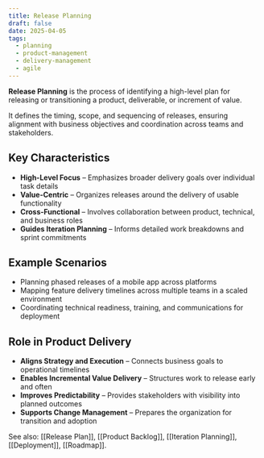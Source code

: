 ```yaml
---
title: Release Planning
draft: false
date: 2025-04-05
tags:
  - planning
  - product-management
  - delivery-management
  - agile
---
```


**Release Planning** is the process of identifying a high-level plan for releasing or transitioning a product, deliverable, or increment of value.

It defines the timing, scope, and sequencing of releases, ensuring alignment with business objectives and coordination across teams and stakeholders.

## Key Characteristics

- **High-Level Focus** – Emphasizes broader delivery goals over individual task details  
- **Value-Centric** – Organizes releases around the delivery of usable functionality  
- **Cross-Functional** – Involves collaboration between product, technical, and business roles  
- **Guides Iteration Planning** – Informs detailed work breakdowns and sprint commitments  

## Example Scenarios

- Planning phased releases of a mobile app across platforms  
- Mapping feature delivery timelines across multiple teams in a scaled environment  
- Coordinating technical readiness, training, and communications for deployment  

## Role in Product Delivery

- **Aligns Strategy and Execution** – Connects business goals to operational timelines  
- **Enables Incremental Value Delivery** – Structures work to release early and often  
- **Improves Predictability** – Provides stakeholders with visibility into planned outcomes  
- **Supports Change Management** – Prepares the organization for transition and adoption  

See also: [[Release Plan]], [[Product Backlog]], [[Iteration Planning]], [[Deployment]], [[Roadmap]].
